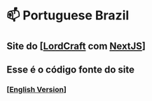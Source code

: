 # 📫 Portuguese Brazil
## Site do [[**LordCraft**](https://www.lord-craft.tk) com [**NextJS**](https://www.nextjs.org)]
## Esse é o código fonte do site
### [[**English Version**](https://www.github.com/gabriewf/LordCraft-Site)]
